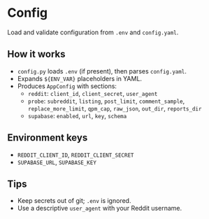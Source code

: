 # Config

Load and validate configuration from `.env` and `config.yaml`.

## How it works
- `config.py` loads `.env` (if present), then parses `config.yaml`.
- Expands `${ENV_VAR}` placeholders in YAML.
- Produces `AppConfig` with sections:
  - `reddit`: `client_id`, `client_secret`, `user_agent`
  - `probe`: `subreddit`, `listing`, `post_limit`, `comment_sample`, `replace_more_limit`, `qpm_cap`, `raw_json`, `out_dir`, `reports_dir`
  - `supabase`: `enabled`, `url`, `key`, `schema`

## Environment keys
- `REDDIT_CLIENT_ID`, `REDDIT_CLIENT_SECRET`
- `SUPABASE_URL`, `SUPABASE_KEY`

## Tips
- Keep secrets out of git; `.env` is ignored.
- Use a descriptive `user_agent` with your Reddit username.
